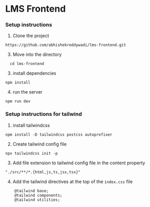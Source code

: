 # LMS Frontend

### Setup instructions

1. Clone the project

```
https://github.com/abhishekreddywadi/lms-frontend.git

```

3. Move into the directory

```
  cd lms-frontend
```

3. install dependencies

```
npm install

```

4. run the server

```
npm run dev

```

### Setup instructions for tailwind

1. install tailwindcss

```
npm install -D tailwindcss postcss autoprefixer
```

2. Create tailwind config file

```
npx tailwindcss init -p

```

3. Add file extension to tailwind config file in the content property

```
"./src/**/*.{html,js,ts,jsx,tsx}"

```

4. Add the tailwind directives at the top of the `index.css` file

```
    @tailwind base;
    @tailwind components;
    @tailwind utilities;

```
